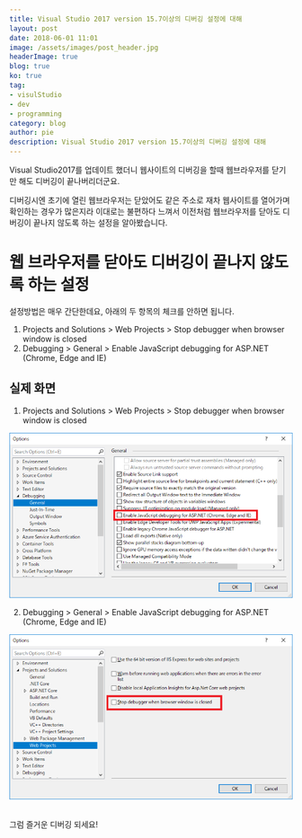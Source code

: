 ```yaml
---
title: Visual Studio 2017 version 15.7이상의 디버깅 설정에 대해
layout: post
date: 2018-06-01 11:01
image: /assets/images/post_header.jpg
headerImage: true
blog: true
ko: true
tag:
- visulStudio
- dev
- programming
category: blog
author: pie
description: Visual Studio 2017 version 15.7이상의 디버깅 설정에 대해
---
```

Visual Studio2017를 업데이트 했더니 웹사이트의 디버깅을 할때 웹브라우저를 닫기만 해도 디버깅이 끝나버리더군요.

디버깅시엔 초기에 열린 웹브라우저는 닫았어도 같은 주소로 재차 웹사이트를 열어가며 확인하는 경우가 많은지라 이대로는 불편하다 느껴서 이전처럼 웹브라우저를 닫아도 디버깅이 끝나지 않도록 하는 설정을 알아봤습니다.

# 웹 브라우저를 닫아도 디버깅이 끝나지 않도록 하는 설정

설정방법은 매우 간단한데요, 아래의 두 항목의 체크를 안하면 됩니다.
1. Projects and Solutions > Web Projects > Stop debugger when browser window is closed
2. Debugging > General > Enable JavaScript debugging for ASP.NET (Chrome, Edge and IE)

## 실제 화면

1. Projects and Solutions > Web Projects > Stop debugger when browser window is closed

![0011-1](/assets/images/post/0011-1.png)

2. Debugging > General > Enable JavaScript debugging for ASP.NET (Chrome, Edge and IE)

![0011-2](/assets/images/post/0011-2.png)

<br>
그럼 즐거운 디버깅 되세요!

